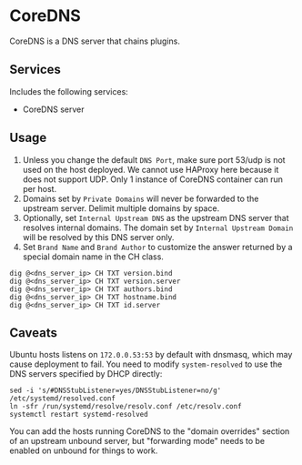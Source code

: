 CoreDNS
=======
CoreDNS is a DNS server that chains plugins.


Services
--------
Includes the following services:
- CoreDNS server


Usage
-----
1. Unless you change the default `DNS Port`, make sure port 53/udp is not used on the host deployed. We cannot use HAProxy here because it does not support UDP. Only 1 instance of CoreDNS container can run per host.
2. Domains set by `Private Domains` will never be forwarded to the upstream server. Delimit multiple domains by space.
3. Optionally, set `Internal Upstream DNS` as the upstream DNS server that resolves internal domains. The domain set by `Internal Upstream Domain` will be resolved 
by this DNS server only.
4. Set `Brand Name` and `Brand Author` to customize the answer returned by a special domain name in the CH class.

```
dig @<dns_server_ip> CH TXT version.bind
dig @<dns_server_ip> CH TXT version.server
dig @<dns_server_ip> CH TXT authors.bind
dig @<dns_server_ip> CH TXT hostname.bind
dig @<dns_server_ip> CH TXT id.server
```


Caveats
-------
Ubuntu hosts listens on `172.0.0.53:53` by default with dnsmasq, which may cause deployment to fail. You need to modify 
`system-resolved` to use the DNS servers specified by DHCP directly:

```
sed -i 's/#DNSStubListener=yes/DNSStubListener=no/g' /etc/systemd/resolved.conf
ln -sfr /run/systemd/resolve/resolv.conf /etc/resolv.conf
systemctl restart systemd-resolved
```

You can add the hosts running CoreDNS to the "domain overrides" section of an upstream unbound server, but "forwarding mode" needs to be enabled on unbound for things to work.
